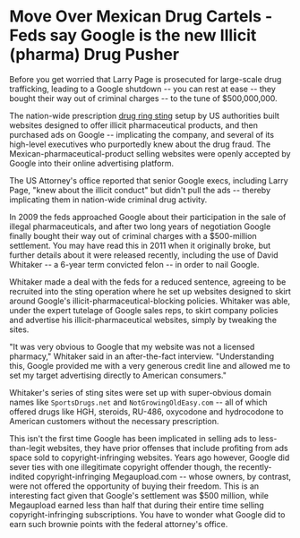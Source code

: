# Move Over Mexican Drug Cartels - Feds say Google is the new Illicit (pharma) Drug Pusher

Before you get worried that Larry Page is prosecuted for large-scale drug trafficking, leading to a Google shutdown -- you can rest at ease -- they bought their way out of criminal charges -- to the tune of $500,000,000.

The nation-wide prescription [drug ring sting](http://www.forbes.com/sites/timworstall/2011/08/25/googles-500-million-pharma-ad-fine/) setup by US authorities built websites designed to offer illicit pharmaceutical products, and then purchased ads on Google -- implicating the company, and several of its high-level executives who purportedly knew about the drug fraud. The Mexican-pharmaceutical-product selling websites were openly accepted by Google into their online advertising platform. 

The US Attorney's office reported that senior Google execs, including Larry Page, "knew about the illicit conduct" but didn't pull the ads -- thereby implicating them in nation-wide criminal drug activity.

In 2009 the feds approached Google about their participation in the sale of illegal pharmaceuticals, and after two long years of negotiation Google finally bought their way out of criminal charges with a $500-million settlement. You may have read this in 2011 when it originally broke, but further details about it were released recently, including the use of David Whitaker -- a 6-year term convicted felon -- in order to nail Google. 

Whitaker made a deal with the feds for a reduced sentence, agreeing to be recruited into the sting operation where he set up websites designed to skirt around Google's illicit-pharmaceutical-blocking policies. Whitaker was able, under the expert tutelage of Google sales reps, to skirt company policies and advertise his illicit-pharmaceutical websites, simply by tweaking the sites. 

"It was very obvious to Google that my website was not a licensed pharmacy," Whitaker said in an after-the-fact interview. "Understanding this, Google provided me with a very generous credit line and allowed me to set my target advertising directly to American consumers."

Whitaker's series of sting sites were set up with super-obvious domain names like `SportsDrugs.net` and `NotGrowingOldEasy.com` -- all of which offered drugs like HGH, steroids, RU-486, oxycodone and hydrocodone to American customers without the necessary prescription. 

This isn't the first time Google has been implicated in selling ads to less-than-legit websites, they have prior offenses that include profiting from ads space sold to copyright-infringing websites. Years ago however, Google did sever ties with one illegitimate copyright offender though, the recently-indited copyright-infringing Megaupload.com -- whose owners, by contrast, were not offered the opportunity of buying their freedom. This is an interesting fact given that Google's settlement was $500 million, while Megaupload earned less than half that during their entire time selling copyright-infringing subscriptions. You have to wonder what Google did to earn such brownie points with the federal attorney's office.

